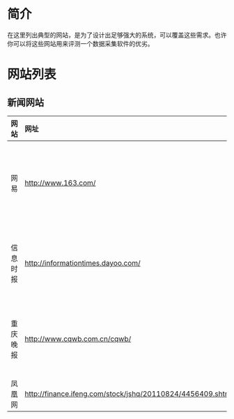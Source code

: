 # 简介 #

在这里列出典型的网站，是为了设计出足够强大的系统，可以覆盖这些需求。也许你可以将这些网站用来评测一个数据采集软件的优劣。

# 网站列表 #

## 新闻网站 ##
| 网站 | 网址 | 类型 | 难度 | 原因 |
|:-------|:-------|:-------|:-------|:-------|
| 网易 | http://www.163.com/ | 栏目页 | 容易 | 页面格式规范，URL格式也规范 |
| 信息时报 | http://informationtimes.dayoo.com/ | 栏目页 | 容易 | 页面跳转，会自动弹出对话框 |
| 重庆晚报 | http://www.cqwb.com.cn/cqwb/ | 栏目页 | 容易 | 页面跳转，会自动弹出对话框 |
| 凤凰网 | http://finance.ifeng.com/stock/jshq/20110824/4456409.shtml | 内容页 | 容易 | 翻页 |